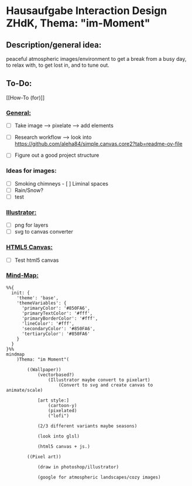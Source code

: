 # Hausaufgabe Interaction Design ZHdK, Thema: "im-Moment"

## Description/general idea:

peaceful atmospheric images/environment to get a break from a busy day, to relax with, to get lost in, and to tune out. 

## To-Do:

[[How-To (for)]]

### <ins>General:</ins>

- [ ] Take image --> pixelate --> add elements

- [ ] Research workflow --> look into https://github.com/aleha84/simple.canvas.core2?tab=readme-ov-file
- [ ] Figure out a good project structure

### Ideas for images:
- [ ] Smoking chimneys
- [ ] Liminal spaces
- [ ] Rain/Snow?
- [ ] test

### <ins>Illustrator:</ins>
- [ ] png for layers
- [ ] svg to canvas converter

### <ins>HTML5 Canvas:</ins>
- [ ] Test html5 canvas

### <ins>Mind-Map:</ins>

```mermaid
%%{
  init: {
    'theme': 'base',
    'themeVariables': {
      'primaryColor': '#850FA6',
      'primaryTextColor': '#fff',
      'primaryBorderColor': '#fff',
      'lineColor': '#fff',
      'secondaryColor': '#850FA6',
      'tertiaryColor': '#850FA6'
    }
  }
}%%
mindmap
    )Thema: "im Moment"(

        ((Wallpaper))
            (vectorbased?)
                (Illustrator maybe convert to pixelart)
                    (Convert to svg and create canvas to animate/scale)

            [art style:] 
                (cartoon-y)
                (pixelated)
                ("lofi")

            (2/3 different variants maybe seasons)

            (look into glsl)

            (html5 canvas + js.)

        ((Pixel art))

            (draw in photoshop/illustrator)

            (google for atmospheric landscapes/cozy images)


```